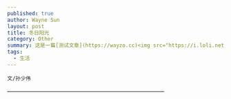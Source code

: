 ```yaml
---
published: true
author: Wayne Sun
layout: post
title: 冬日阳光
category: Other
summary: 这是一篇[测试文章](https://wayzo.cc)<img src="https://i.loli.net/2018/09/29/5baee0933d227.jpeg" alt="img">
tags:
  - 生活
---
```


`文/孙少伟`



——————————————————————————